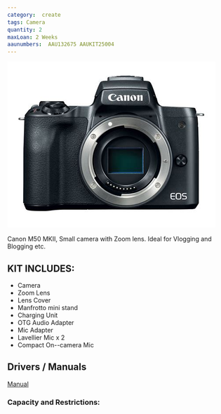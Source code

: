 ```yaml
---
category:  create
tags: Camera
quantity: 2
maxLoan: 2 Weeks
aaunumbers:  AAU132675 AAUKIT25004
---
```

![Camera Kit M50](/assets/images/equip/Canon_EOS_M50_black_06.jpg)

Canon M50 MKII, Small camera with Zoom lens. Ideal for Vlogging and Blogging etc.
## KIT INCLUDES:
-  Camera
-  Zoom Lens
- Lens Cover
- Manfrotto mini stand
- Charging Unit
- OTG Audio Adapter
- Mic Adapter
- Lavellier Mic x 2
- Compact On--camera Mic

## Drivers / Manuals
[Manual](https://www.usa.canon.com/support/p/eos-m50-mark-ii?srsltid=AfmBOor38O90rJ90KGCT_J3_MF9SMDCtCVLBqBo_Ebdrt919i8Jg581b)



### Capacity and Restrictions:
